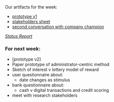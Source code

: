 Our artifacts for the week:

- [prototype v1](https://marvelapp.com/i19c9a/screen/15389712)
- [stakeholders sheet](https://github.com/Cash-Economy/BMGF/blob/master/process/Stakeholders.md)
- [second conversation with company champion](https://github.com/Cash-Economy/BMGF/blob/master/research/External%20meeting%20log.md)

*[Status Report](link.com)*

### For next week:
- [prototype v2]
- Paper prototype of administrator-centric method
- Sketch of interest v lottery model of reward
- user questionnaire about:
    - date changes as stimulus
- bank questionnaire about:
    - cash v digital transactions and credit scoring
- meet with research stakeholders
